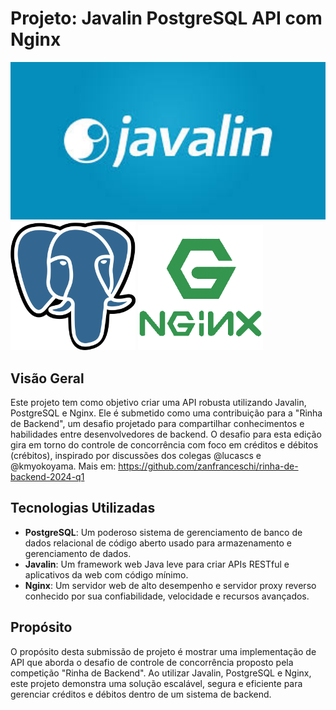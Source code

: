 # Projeto: Javalin PostgreSQL API com Nginx

<img src="javalin.png" alt="drawing" width="600"/>
<img src="postgres.png" alt="drawing" width="200"/>
<img src="nginx.png" alt="drawing" width="200"/>

## Visão Geral
Este projeto tem como objetivo criar uma API robusta utilizando Javalin, PostgreSQL e Nginx. Ele é submetido como uma contribuição para a "Rinha de Backend", um desafio projetado para compartilhar conhecimentos e habilidades entre desenvolvedores de backend. O desafio para esta edição gira em torno do controle de concorrência com foco em créditos e débitos (crébitos), inspirado por discussões dos colegas @lucascs e @kmyokoyama.
Mais em: https://github.com/zanfranceschi/rinha-de-backend-2024-q1

## Tecnologias Utilizadas
- **PostgreSQL**: Um poderoso sistema de gerenciamento de banco de dados relacional de código aberto usado para armazenamento e gerenciamento de dados.
- **Javalin**: Um framework web Java leve para criar APIs RESTful e aplicativos da web com código mínimo.
- **Nginx**: Um servidor web de alto desempenho e servidor proxy reverso conhecido por sua confiabilidade, velocidade e recursos avançados.

## Propósito
O propósito desta submissão de projeto é mostrar uma implementação de API que aborda o desafio de controle de concorrência proposto pela competição "Rinha de Backend". Ao utilizar Javalin, PostgreSQL e Nginx, este projeto demonstra uma solução escalável, segura e eficiente para gerenciar créditos e débitos dentro de um sistema de backend.
